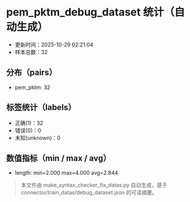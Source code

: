 # pem_pktm_debug_dataset 统计（自动生成）

- 更新时间：2025-10-29 02:21:04
- 样本总数：32

## 分布（pairs）
- pem_pktm: 32

## 标签统计（labels）
- 正确(1)：32
- 错误(0)：0
- 未知(unknown)：0

## 数值指标（min / max / avg）
- length: min=2.000 max=4.000 avg=2.844

> 本文件由 make_syntax_checker_fix_datas.py 自动生成，基于 connector/train_datas/debug_dataset.json 的可读摘要。